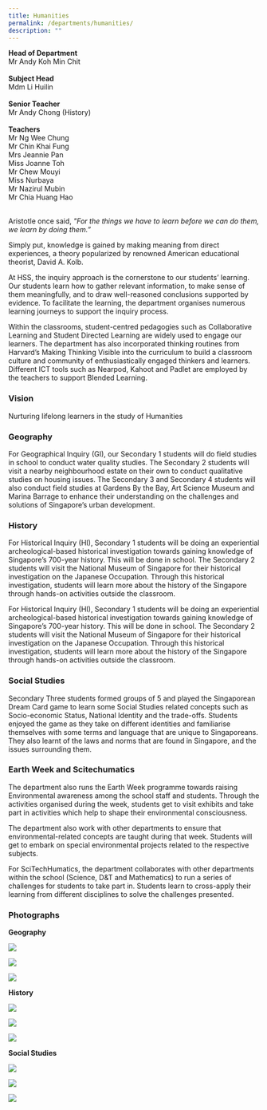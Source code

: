 ```yaml
---
title: Humanities
permalink: /departments/humanities/
description: ""
---
```

**Head of Department**    
Mr Andy Koh Min Chit  
   
**Subject Head**  
Mdm Li Huilin  
   
**Senior Teacher**   
Mr Andy Chong (History)  
   
**Teachers**  
Mr Ng Wee Chung  
Mr Chin Khai Fung  
Mrs Jeannie Pan  
Miss Joanne Toh  
Mr Chew Mouyi  
Miss Nurbaya  
Mr Nazirul Mubin  
Mr Chia Huang Hao  
   

Aristotle once said, _"For the things we have to learn before we can do them, we learn by doing them.”_

Simply put, knowledge is gained by making meaning from direct experiences, a theory popularized by renowned American educational theorist, David A. Kolb.

At HSS, the inquiry approach is the cornerstone to our students’ learning. Our students learn how to gather relevant information, to make sense of them meaningfully, and to draw well-reasoned conclusions supported by evidence. To facilitate the learning, the department organises numerous learning journeys to support the inquiry process.

Within the classrooms, student-centred pedagogies such as Collaborative Learning and Student Directed Learning are widely used to engage our learners. The department has also incorporated thinking routines from Harvard’s Making Thinking Visible into the curriculum to build a classroom culture and community of enthusiastically engaged thinkers and learners. Different ICT tools such as Nearpod, Kahoot and Padlet are employed by the teachers to support Blended Learning.

  

### Vision

Nurturing lifelong learners in the study of Humanities

### Geography

For Geographical Inquiry (GI), our Secondary 1 students will do field studies in school to conduct water quality studies. The Secondary 2 students will visit a nearby neighbourhood estate on their own to conduct qualitative studies on housing issues. The Secondary 3 and Secondary 4 students will also conduct field studies at Gardens By the Bay, Art Science Museum and Marina Barrage to enhance their understanding on the challenges and solutions of Singapore’s urban development.

### History

For Historical Inquiry (HI), Secondary 1 students will be doing an experiential archeological-based historical investigation towards gaining knowledge of Singapore’s 700-year history. This will be done in school. The Secondary 2 students will visit the National Museum of Singapore for their historical investigation on the Japanese Occupation. Through this historical investigation, students will learn more about the history of the Singapore through hands-on activities outside the classroom.

For Historical Inquiry (HI), Secondary 1 students will be doing an experiential archeological-based historical investigation towards gaining knowledge of Singapore’s 700-year history. This will be done in school. The Secondary 2 students will visit the National Museum of Singapore for their historical investigation on the Japanese Occupation. Through this historical investigation, students will learn more about the history of the Singapore through hands-on activities outside the classroom.

### Social Studies

Secondary Three students formed groups of 5 and played the Singaporean Dream Card game to learn some Social Studies related concepts such as Socio-economic Status, National Identity and the trade-offs. Students enjoyed the game as they take on different identities and familiarise themselves with some terms and language that are unique to Singaporeans. They also learnt of the laws and norms that are found in Singapore, and the issues surrounding them.   

### Earth Week and Scitechumatics

The department also runs the Earth Week programme towards raising Environmental awareness among the school staff and students. Through the activities organised during the week, students get to visit exhibits and take part in activities which help to shape their environmental consciousness.

  

The department also work with other departments to ensure that environmental-related concepts are taught during that week. Students will get to embark on special environmental projects related to the respective subjects.

  

For SciTechHumatics, the department collaborates with other departments within the school (Science, D&T and Mathematics) to run a series of challenges for students to take part in. Students learn to cross-apply their learning from different disciplines to solve the challenges presented.

  

### Photographs

**Geography**

![](/images/GI_1.png)

![](/images/GI_2.jpeg)

![](/images/GI_3.png)

**History**

![](/images/Hist_1.jpeg)

![](/images/Hist_2.jpeg)

![](/images/Hist_3.jpeg)

**Social Studies**

![](/images/SS_1.jpeg)

![](/images/SS_2.jpeg)

![](/images/SS_3.jpeg)

 
 
